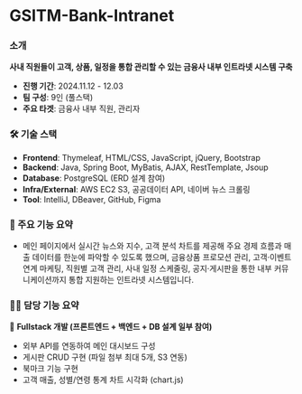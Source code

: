 # GSITM-Bank-Intranet
### 소개

**사내 직원들이 고객, 상품, 일정을 통합 관리할 수 있는 금융사 내부 인트라넷 시스템 구축**
- **진행 기간**: 2024.11.12 - 12.03
- **팀 구성**: 9인 (풀스택)
- **주요 타겟**: 금융사 내부 직원, 관리자

### 🛠 기술 스택

- **Frontend**: Thymeleaf, HTML/CSS, JavaScript, jQuery, Bootstrap
- **Backend**: Java, Spring Boot, MyBatis, AJAX, RestTemplate, Jsoup
- **Database**: PostgreSQL (ERD 설계 참여)
- **Infra/External**: AWS EC2 S3, 공공데이터 API, 네이버 뉴스 크롤링
- **Tool**: IntelliJ, DBeaver, GitHub, Figma

### **🧱 주요 기능 요약**

- 메인 페이지에서 실시간 뉴스와 지수, 고객 분석 차트를 제공해 주요 경제 흐름과 매출 데이터를 한눈에 파악할 수 있도록 했으며, 금융상품 프로모션 관리, 고객·이벤트 연계 마케팅, 직원별 고객 관리, 사내 일정 스케줄링, 공지·게시판을 통한 내부 커뮤니케이션까지 통합 지원하는 인트라넷 시스템입니다.

### **👩‍💻 담당 기능 요약**

🔹 **Fullstack 개발 (프론트엔드 + 백엔드 + DB 설계 일부 참여)**

- 외부 API를 연동하여 메인 대시보드 구성
- 게시판 CRUD 구현 (파일 첨부 최대 5개, S3 연동)
- 북마크 기능 구현
- 고객 매출, 성별/연령 통계 차트 시각화 (chart.js)
